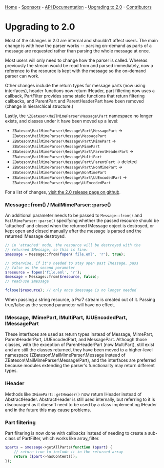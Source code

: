 [Home](/) - [Sponsors](/#sponsors) - [API Documentation](api/2.0) - [Upgrading to 2.0](upgrade-2.0) - [Contributors](/#contributors)

# Upgrading to 2.0

Most of the changes in 2.0 are internal and shouldn't affect users.  The main change is with how the parser works -- parsing on-demand as parts of a message are requested rather than parsing the whole message at once.

Most users will only need to change how the parser is called.  Whereas previously the stream would be read from and parsed immediately, now a reference to the resource is kept with the message so the on-demand parser can work.

Other changes include the return types for message parts (now using interfaces), header functions now return IHeader, part filtering now uses a callback, PartFilter provides some static functions that return filtering callbacks, and ParentPart and ParentHeaderPart have been removed (change in hierarchical structure.)

Lastly, the `\ZBateson\MailMimeParser\Message\Part` namespace no longer exists, and classes under it have been moved up a level:

- `ZBateson\MailMimeParser\Message\Part\MessagePart` -> `ZBateson\MailMimeParser\Message\MessagePart`
- `ZBateson\MailMimeParser\Message\Part\MimePart` -> `ZBateson\MailMimeParser\Message\MimePart`
- `ZBateson\MailMimeParser\Message\Part\ParentHeaderPart` -> `ZBateson\MailMimeParser\Message\MultiPart`
- `ZBateson\MailMimeParser\Message\Part\ParentPart` -> deleted
- `ZBateson\MailMimeParser\Message\Part\NonMimePart` -> `ZBateson\MailMimeParser\Message\NonMimePart`
- `ZBateson\MailMimeParser\Message\Part\UUEncodedPart` -> `ZBateson\MailMimeParser\Message\UUEncodedPart`

For a list of changes, [visit the 2.0 release page on github](https://github.com/zbateson/mail-mime-parser/releases/tag/2.0.0).

### Message::from() / MailMimeParser::parse()

An additional parameter needs to be passed to ``` Message::from() ``` and ``` MailMimeParser::parse() ``` specifying whether the passed resource should be 'attached' and closed when the returned IMessage object is destroyed, or kept open and closed manually after the message is parsed and the returned IMessage destroyed.

```php
// in 'attached' mode, the resource will be destroyed with the
// returned IMessage, so this is fine:
$message = Message::from(fopen('file.eml', 'r'), true);

// otherwise, if it's needed to stay open past IMessage, pass
// false as the second parameter
$resource = fopen('file.eml', 'r');
$message = Message::from($resource, false);
// read/use $message

fclose($resource); // only once $message is no longer needed
```

When passing a string resource, a Psr7 stream is created out of it.  Passing true/false as the second parameter
will have no effect.

### IMessage, IMimePart, IMultiPart, IUUEncodedPart, IMessagePart

These interfaces are used as return types instead of Message, MimePart, ParentHeaderPart, UUEncodedPart, and MessagePart.  Although those classes, with the exception of ParentHeaderPart (now MultiPart), still exist and are still the classes returned, they have been moved to a higher-level namespace (ZBateson\MailMimeParser\Message instead of ZBateson\MailMimeParser\Message\Part), and the interfaces are preferred because modules extending the parser's functionality may return different types.

### IHeader

Methods like `IMimePart::getHeader()` now return IHeader instead of AbstractHeader.  AbstractHeader is still used internally, but referring to it is discouraged as it doesn't need to be used by a class implementing IHeader and in the future this may cause problems.

### Part filtering

Part filtering is now done with callbacks instead of needing to create a sub-class of PartFilter, which works like array_filter.

```php
$parts = $message->getAllParts(function ($part) {
    // return true to include it in the returned array
    return ($part->hasContent());
});

```

